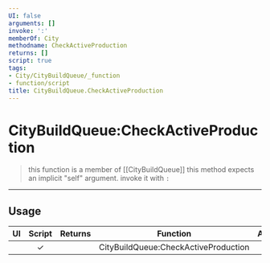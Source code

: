 ```yaml
---
UI: false
arguments: []
invoke: ':'
memberOf: City
methodname: CheckActiveProduction
returns: []
script: true
tags:
- City/CityBuildQueue/_function
- function/script
title: CityBuildQueue.CheckActiveProduction
---
```

# CityBuildQueue:CheckActiveProduction
> this function is a member of [[CityBuildQueue]]
> this method expects an implicit "self" argument. invoke it with `:`
-----
## Usage
|  UI | Script | Returns | Function | Arguments |
|:---:|:------:|-------:|:--------:|:---------|
| |✓||CityBuildQueue:CheckActiveProduction||
